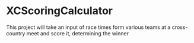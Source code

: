 # XCScoringCalculator
This project will take an input of race times form various teams at a cross-country meet and score it, determining the winner
